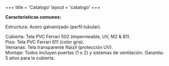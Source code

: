 +++
title = 'Catalogo'
layout = 'catalogo'
+++

**Características comunes:**

Estructura: Acero galvanizado (perfil tubular).  

Cubierta: Tela PVC Ferrari 502 (impermeable, UV, M2 & B1).  
Piso: Tela PVC Ferrari 611 (color gris).  
Ventanas: Tela transparente Naizil (protección UV).  
Montaje: Todos incluyen puertas (1 o 2) y sistemas de ventilación.
Garantía: 5 años para la cubierta.